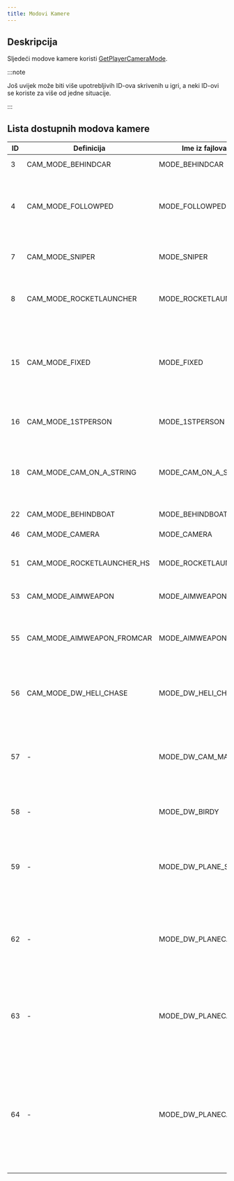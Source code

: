 ```yaml
---
title: Modovi Kamere
---
```


## Deskripcija

Sljedeći modove kamere koristi [GetPlayerCameraMode](../functions/GetPlayerCameraMode).

:::note

Još uvijek može biti više upotrebljivih ID-ova skrivenih u igri, a neki ID-ovi se koriste za više od jedne situacije.

:::

## Lista dostupnih modova kamere

| ID  | Definicija                 | Ime iz fajlova igre    | Deskripcija                                                                                                                                    |
| --- | -------------------------- | ---------------------- | ---------------------------------------------------------------------------------------------------------------------------------------------- |
| 3   | CAM_MODE_BEHINDCAR         | MODE_BEHINDCAR         | Kamera vlak/tramvaj                                                                                                                            |
| 4   | CAM_MODE_FOLLOWPED         | MODE_FOLLOWPED         | Pratiti pješaka (normalno iza kamere igrača), nekoliko promjenjivih udaljenosti                                                                |
| 7   | CAM_MODE_SNIPER            | MODE_SNIPER            | Snajpersko nišanjenje (snajperski nišan)                                                                                                       |
| 8   | CAM_MODE_ROCKETLAUNCHER    | MODE_ROCKETLAUNCHER    | Ciljanje raketnog bacača (nišan raketnog bacača)                                                                                               |
| 15  | CAM_MODE_FIXED             | MODE_FIXED             | Fiksna kamera (nepokretna) - koristi se za garaže, kameru za lov, ulazak u zgrade, kupovinu hrane itd.                                         |
| 16  | CAM_MODE_1STPERSON         | MODE_1STPERSON         | Prednja kamera vozila, bočna kamera za bicikl                                                                                                  |
| 18  | CAM_MODE_CAM_ON_A_STRING   | MODE_CAM_ON_A_STRING   | Normalan auto (+ skimer + helikopter + avion), nekoliko promjenjivih udaljenosti                                                               |
| 22  | CAM_MODE_BEHINDBOAT        | MODE_BEHINDBOAT        | Normalna kamera broda                                                                                                                          |
| 46  | CAM_MODE_CAMERA            | MODE_CAMERA            | Ciljanje oružja (nišan oružja)                                                                                                                 |
| 51  | CAM_MODE_ROCKETLAUNCHER_HS | MODE_ROCKETLAUNCHER_HS | Ciljanje bacača raketa s traženjem topline                                                                                                     |
| 53  | CAM_MODE_AIMWEAPON         | MODE_AIMWEAPON         | Ciljanje bilo kojeg drugog oružja                                                                                                              |
| 55  | CAM_MODE_AIMWEAPON_FROMCAR | MODE_AIMWEAPON_FROMCAR | Kamera za ciljanje putnika u vozilu (provozajte se kao igrač)                                                                                  |
| 56  | CAM_MODE_DW_HELI_CHASE     | MODE_DW_HELI_CHASE     | Chase kamera: pogled iz helikoptera (ptičja perspektiva)                                                                                       |
| 57  | -                          | MODE_DW_CAM_MAN        | Kamera za potjeru: ground camera, zooms in quite quickly and pan to the vehicle                                                                |
| 58  | -                          | MODE_DW_BIRDY          | Kamera za potjeru: horizontalni let pored vozila                                                                                               |
| 59  | -                          | MODE_DW_PLANE_SPOTTER  | Kamera za potjeru (samo za vazdušna vozila): zemaljska kamera, gleda u zračno vozilo                                                           |
| 62  | -                          | MODE_DW_PLANECAM1      | Kamera za potjeru (samo za vazdušna vozila): vertikalni let pored vazdušnog vozila                                                             |
| 63  | -                          | MODE_DW_PLANECAM2      | Kamera za potjeru (samo za vazdušna vozila): horizontalni let pored vazdušnog vozila (slično kao 58 i 62)                                      |
| 64  | -                          | MODE_DW_PLANECAM3      | Kamera za potjeru (samo za vazdušna vozila): kamera fokusirana na pilota, slično pritiskanju tipke LOOK_BEHIND pješice, ali u vazdušnom vozilu |
